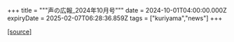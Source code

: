 +++
title = """声の広報_2024年10月号"""
date = 2024-10-01T04:00:00.000Z
expiryDate = 2025-02-07T06:28:36.859Z
tags = ["kuriyama","news"]
+++


[[source]](https://www.town.kuriyama.hokkaido.jp/site/koho/29106.html)
